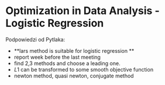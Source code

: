 # Optimization in Data Analysis - Logistic Regression
Podpowiedzi od Pytlaka:
 - **lars method is suitable for logistic regression **
 - report week before the last meeting
 - find 2,3 methods and choose a leading one. 
 - $L1$ can be transformed to some smooth objective function 
 - newton method, quasi newton, conjugate method 
